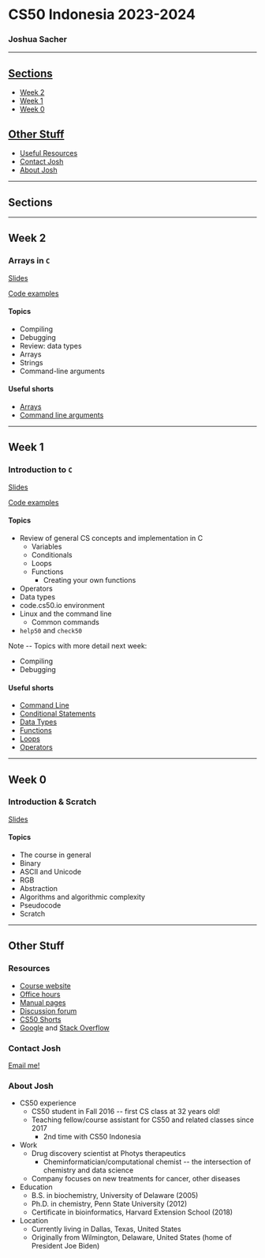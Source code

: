 # CS50 Indonesia 2023-2024

### Joshua Sacher

---

## [Sections](#sections)
<!--
* [Week 10](#week-10)
* [Week 9](#week-9)
* [Week 8](#week-8)
* [Week 7](#week-7)
* [Week 6](#week-6)
* [Week 5](#week-5)
* [Week 4](#week-4)
* [Week 3](#week-3) --> 
* [Week 2](#week-2)
* [Week 1](#week-1)
* [Week 0](#week-0)

## [Other Stuff](#other-stuff)

* [Useful Resources](#resources)
* [Contact Josh](#contact-josh)
* [About Josh](#about-josh)

---

## Sections

---
<!--
## Week 10

[Slides]()

[Code examples]()

#### Topics

+

#### Useful shorts

+

---


## Week 9

[Slides](https://docs.google.com/presentation/d/1l9uOufNNWRYI4_R0RPzCjUc2Ay6wcoynL3Ua4gNTn9E/edit?usp=sharing)

[Code examples](https://github.com/jrsacher/jrsacher.github.io/tree/master/cs50/sections/section9)

#### Topics

+ Flask
+ Flask + SQL
+ Sessions
+ AJAX
+ JSON

#### Useful shorts

+ [Flask](https://cs50.harvard.edu/indonesia/2024/shorts/flask/)
+ [AJAX](https://cs50.harvard.edu/indonesia/2024/shorts/ajax/)

---

## Week 8

[Slides](https://docs.google.com/presentation/d/1UcE_5oNI-6WTXZNOCwl5qAviwA-G1j2KP6yKjBZIHFg/edit?usp=sharing)

[Code examples](https://github.com/jrsacher/jrsacher.github.io/tree/master/cs50/sections/section8)

#### Topics

+ TCP/IP
+ DNS
+ HTTP/HTTPS
+ HTML
+ CSS
+ Frameworks
+ Javascript

#### Useful shorts

+ [Internet Primer] (https://cs50.harvard.edu/indonesia/2024/shorts/internet_primer/)
+ [IP] (https://cs50.harvard.edu/indonesia/2024/shorts/ip/)
+ [TCP] (https://cs50.harvard.edu/indonesia/2024/shorts/tcp/)
+ [HTTP] (https://cs50.harvard.edu/indonesia/2024/shorts/http/)
+ [HTML] (https://cs50.harvard.edu/indonesia/2024/shorts/html/)
+ [CSS] (https://cs50.harvard.edu/indonesia/2024/shorts/css/)
+ [JavaScript] (https://cs50.harvard.edu/indonesia/2024/shorts/javascript/)
+ [DOM] (https://cs50.harvard.edu/indonesia/2024/shorts/dom/)

---

## Week 7

[Slides](https://docs.google.com/presentation/d/1WrI0Ej9zFjb9tnJ8AYe7XJovRK4pSXdA7HJlZGuIC00/edit?usp=sharing)

[Code examples](https://github.com/jrsacher/jrsacher.github.io/tree/master/cs50/sections/section7)

#### Topics

+ Python
  + Working with flat files (CSVs)
  + Lambda functions
+ Relational databases and SQL
  + CRUD
  + SQL commands
  + Data types
  + Database structure, joins
+ `sqlite3`
  + Alternative: `phpliteadmin`
+ SQL in Python
+ Race conditions
+ SQL injection attacks

#### Useful shorts

+ [SQL](https://cs50.harvard.edu/indonesia/2024/shorts/sql/)

---

## Week 6

[Slides](https://docs.google.com/presentation/d/11wmAqqQrSn3qcOfYfObnLu0tAn9ZQj7xCxQyVgripfw/edit?usp=sharing)

[Code examples](https://github.com/jrsacher/jrsacher.github.io/tree/master/cs50/sections/section6)

#### Topics

+ Python data types
+ Variables, loops, and conditionals
+ Object-oriented programming
+ Command-line arguments
+ Libraries
  + CSV
  + re  

#### Useful shorts

+ [Python](https://cs50.harvard.edu/indonesia/2024/shorts/python/)

---

## Week 5

[Slides](https://docs.google.com/presentation/d/1jqrfVC7fFxNsECA9SvGvcbb5dt-a8h55oVkCOvGPl9Q/edit?usp=sharing)

[Code examples](https://github.com/jrsacher/jrsacher.github.io/tree/master/cs50/sections/section5)

#### Topics

+ Linked lists
  + Nodes
  + -> operator
  + Comparison with arrays
+ Stacks, queues
+ Hash tables
+ Trees
+ Tries

#### Useful shorts

+ [Queues](https://cs50.harvard.edu/indonesia/2024/shorts/queues)
+ [Stacks](https://cs50.harvard.edu/indonesia/2024/shorts/stacks)
+ [Data Structures](https://cs50.harvard.edu/indonesia/2024/shorts/data_structures/)
+ [Structures](https://cs50.harvard.edu/indonesia/2024/shorts/structures/)
+ [Singly-Linked Lists](https://cs50.harvard.edu/indonesia/2024/shorts/singly_linked_lists/)
+ [Doubly-Linked Lists](https://cs50.harvard.edu/indonesia/2024/shorts/doubly_linked_lists/)
+ [Hash Tables](https://cs50.harvard.edu/indonesia/2024/shorts/hash_tables/)
+ [Tries](https://cs50.harvard.edu/indonesia/2024/shorts/tries/)

---

## Week 4

[Slides](https://docs.google.com/presentation/d/1nyDnQZ53BUv-BKxv678f9aR7aG5dkA0gSV5RujU_PUA/edit?usp=sharing)

[Code examples](https://github.com/jrsacher/jrsacher.github.io/tree/master/cs50/sections/section4)

#### Topics

+ Hexadecimal
+ Memory addresses
+   `*` operator
+   `&` operator
+ Pointers
+ The truth about `string`s
  + Why we need `string.h`
+ Memory manipulation and issues
  + allocation (`malloc`)
  + `free`ing
  + Error checking with `valgrind`
  + Overflows
+ `scanf`
+ Intro to file handling

#### Useful shorts

+ [Hexadecimal](https://cs50.harvard.edu/indonesia/2024/shorts/hexadecimal/)
+ [Pointers](https://cs50.harvard.edu/indonesia/2024/shorts/pointers/)
+ [Defining Custom Types](https://cs50.harvard.edu/indonesia/2024/shorts/defining_custom_types/)
+ [Dynamic Memory Allocation](https://cs50.harvard.edu/indonesia/2024/shorts/dynamic_memory_allocation/)
+ [Call Stacks](https://cs50.harvard.edu/indonesia/2024/shorts/call_stacks/)
+ [File Pointers](https://cs50.harvard.edu/indonesia/2024/shorts/file_pointers/)

---

## Week 3

[Slides](https://docs.google.com/presentation/d/1QBTcoGd53wty4HPfJrAHquI5OcPGKmQNcbgJmJj8t50/edit?usp=sharing)

[Code examples](https://github.com/jrsacher/jrsacher.github.io/tree/master/cs50/sections/section3)

#### Topics

+ Big O notation
+ Searching
  + Linear search
  + Binary search
+ Sorting
  + Selection sort
  + Bubble sort
  + Merge Sort
+ Recursion
+ Data structures

#### Useful shorts

+ [Binary search](https://cs50.harvard.edu/indonesia/2024/shorts/binary_search/)
+ [Bubble sort](https://cs50.harvard.edu/indonesia/2024/shorts/bubble_sort/)
+ [Linear search](https://cs50.harvard.edu/indonesia/2024/shorts/linear_search/)
+ [Merge sort](https://cs50.harvard.edu/indonesia/2024/shorts/merge_sort/)
+ [Recursion](https://cs50.harvard.edu/indonesia/2024/shorts/recursion/)
+ [Selection sort](https://cs50.harvard.edu/indonesia/2024/shorts/selection_sort/)

---  -->

## Week 2

### Arrays in `C`

[Slides](https://docs.google.com/presentation/d/139Esj1_BsgrVhrizB9vQWRfYl57a4EPE8mqhbi_bOy0/edit?usp=sharing)

[Code examples](https://github.com/jrsacher/jrsacher.github.io/tree/master/cs50/sections/section2)

#### Topics

+ Compiling
+ Debugging
+ Review: data types
+ Arrays
+ Strings
+ Command-line arguments

#### Useful shorts

+ [Arrays](https://cs50.harvard.edu/indonesia/2024/shorts/arrays/)
+ [Command line arguments](https://cs50.harvard.edu/indonesia/2024/shorts/command_line_arguments/)

---

## Week 1

### Introduction to `C`

[Slides](https://docs.google.com/presentation/d/1t43WQ7vsfRzfog0XPh2QiBpVIlVgTqsG7-zeQT0cTfA/edit?usp=sharing)

[Code examples](https://github.com/jrsacher/jrsacher.github.io/tree/master/cs50/sections/section1)

#### Topics

+ Review of general CS concepts and implementation in C
  + Variables
  + Conditionals
  + Loops
  + Functions
    + Creating your own functions
+ Operators
+ Data types
+ code.cs50.io environment
+ Linux and the command line
  + Common commands
+ `help50` and `check50`

Note -- Topics with more detail next week:
+ Compiling
+ Debugging

#### Useful shorts

+ [Command Line](https://cs50.harvard.edu/indonesia/2024/shorts/command_line/)
+ [Conditional Statements](https://cs50.harvard.edu/indonesia/2024/shorts/conditional_statements/)
+ [Data Types](https://cs50.harvard.edu/indonesia/2024/shorts/data_types/)
+ [Functions](https://cs50.harvard.edu/indonesia/2024/shorts/functions/)
+ [Loops](https://cs50.harvard.edu/indonesia/2024/shorts/loops/)
+ [Operators](https://cs50.harvard.edu/indonesia/2024/shorts/operators/)

---

## Week 0

### Introduction & Scratch

[Slides](https://docs.google.com/presentation/d/1F2fm4BKXKPCg_HTDK9pK0OA1FT8UgjKWapsorvG1ADQ/edit?usp=sharing)

#### Topics

+ The course in general
+ Binary
+ ASCII and Unicode
+ RGB
+ Abstraction
+ Algorithms and algorithmic complexity
+ Pseudocode
+ Scratch

---

## Other Stuff

### Resources

+ [Course website](https://cs50.harvard.edu/indonesia/2024/)
+ [Office hours](https://cs50.harvard.edu/indonesia/2024/hours/)
+ [Manual pages](https://manual.cs50.io/)
+ [Discussion forum](https://cs50.harvard.edu/indonesia/2024/ed/)
+ [CS50 Shorts](https://cs50.harvard.edu/indonesia/2024/shorts/)
+ [Google](https://www.google.com) and [Stack Overflow](https://www.stackoverflow.com)

### Contact Josh

[Email me!](mailto:josh@cs50.harvard.edu)

### About Josh

+ CS50 experience
  + CS50 student in Fall 2016 -- first CS class at 32 years old!
  + Teaching fellow/course assistant for CS50 and related classes since 2017
    + 2nd time with CS50 Indonesia 
+ Work
  + Drug discovery scientist at Photys therapeutics
    + Cheminformatician/computational chemist -- the intersection of chemistry and data science
  + Company focuses on new treatments for cancer, other diseases 
+ Education
  + B.S. in biochemistry, University of Delaware (2005)
  + Ph.D. in chemistry, Penn State University (2012)
  + Certificate in bioinformatics, Harvard Extension School (2018)
+ Location
  + Currently living in Dallas, Texas, United States
  + Originally from Wilmington, Delaware, United States (home of President Joe Biden)
